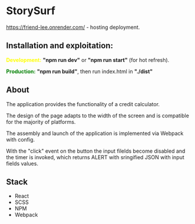 # StorySurf 

https://friend-lee.onrender.com/ - hosting deployment.

## Installation and exploitation:

<b style="color: yellow"> Development:</b> <b>"npm run dev"</b> or <b>"npm run start"</b> (for hot refresh).
<p>
<b style="color: green">Production:</b> <b>"npm run build"</b>, then run index.html in <b>"./dist"</b>

## About

The application provides the functionality of a credit calculator.
<p>
The design of the page adapts to the width of the screen and is compatible for the majority of platforms.
<p>
The assembly and launch of the application is implemented via Webpack with config.
<p>
With the "click" event on the button the input filelds become disabled and the timer is invoked, which returns ALERT with sringified JSON with input fields values. 

## Stack
- React
- SCSS
- NPM
- Webpack
